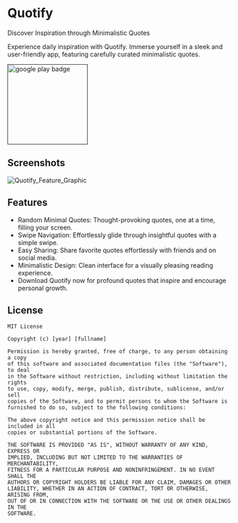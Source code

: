 # Quotify

Discover Inspiration through Minimalistic Quotes

Experience daily inspiration with Quotify. Immerse yourself in a sleek and user-friendly app, featuring carefully curated minimalistic quotes.

<a href="">
  <img src="https://play.google.com/intl/en_us/badges/static/images/badges/en_badge_web_generic.png" alt="google play badge" href="" width="180">
</a>


## Screenshots

![Quotify_Feature_Graphic](https://github.com/dev-satyamthakur/Quotify/assets/66131727/596e9961-3c69-49fe-9b3e-f8547b37e410)


## Features

- Random Minimal Quotes: Thought-provoking quotes, one at a time, filling your screen.
- Swipe Navigation: Effortlessly glide through insightful quotes with a simple swipe.
- Easy Sharing: Share favorite quotes effortlessly with friends and on social media.
- Minimalistic Design: Clean interface for a visually pleasing reading experience.
- Download Quotify now for profound quotes that inspire and encourage personal growth.

## License

```
MIT License

Copyright (c) [year] [fullname]

Permission is hereby granted, free of charge, to any person obtaining a copy
of this software and associated documentation files (the "Software"), to deal
in the Software without restriction, including without limitation the rights
to use, copy, modify, merge, publish, distribute, sublicense, and/or sell
copies of the Software, and to permit persons to whom the Software is
furnished to do so, subject to the following conditions:

The above copyright notice and this permission notice shall be included in all
copies or substantial portions of the Software.

THE SOFTWARE IS PROVIDED "AS IS", WITHOUT WARRANTY OF ANY KIND, EXPRESS OR
IMPLIED, INCLUDING BUT NOT LIMITED TO THE WARRANTIES OF MERCHANTABILITY,
FITNESS FOR A PARTICULAR PURPOSE AND NONINFRINGEMENT. IN NO EVENT SHALL THE
AUTHORS OR COPYRIGHT HOLDERS BE LIABLE FOR ANY CLAIM, DAMAGES OR OTHER
LIABILITY, WHETHER IN AN ACTION OF CONTRACT, TORT OR OTHERWISE, ARISING FROM,
OUT OF OR IN CONNECTION WITH THE SOFTWARE OR THE USE OR OTHER DEALINGS IN THE
SOFTWARE.

```
